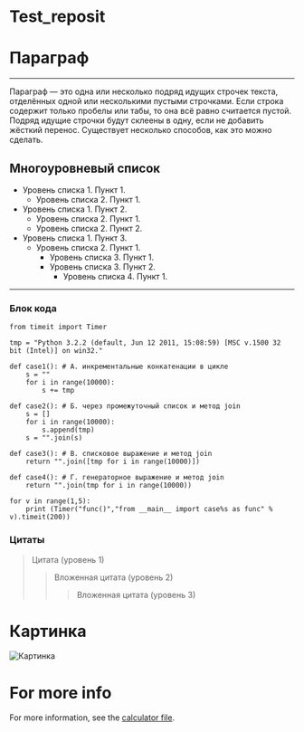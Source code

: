 # Test_reposit
# Параграф
---
  Параграф — это одна или несколько подряд идущих строчек текста, отделённых одной или несколькими пустыми строчками. Если строка содержит только пробелы или табы, то она всё равно считается пустой.<br>Подряд идущие строчки будут склеены в одну, если не добавить жёсткий перенос. Существует несколько способов, как это можно сделать.
## Многоуровневый список
- Уровень списка 1. Пункт 1.
    - Уровень списка 2. Пункт 1.
- Уровень списка 1. Пункт 2.
    - Уровень списка 2. Пункт 1.
    - Уровень списка 2. Пункт 2.
- Уровень списка 1. Пункт 3.
    - Уровень списка 2. Пункт 1.
        - Уровень списка 3. Пункт 1.
        - Уровень списка 3. Пункт 2.
           - Уровень списка 4. Пункт 1.
---
### Блок кода
```
from timeit import Timer

tmp = "Python 3.2.2 (default, Jun 12 2011, 15:08:59) [MSC v.1500 32 bit (Intel)] on win32."

def case1(): # А. инкрементальные конкатенации в цикле
    s = ""
    for i in range(10000):
        s += tmp

def case2(): # Б. через промежуточный список и метод join
    s = []
    for i in range(10000):
        s.append(tmp)
    s = "".join(s)

def case3(): # В. списковое выражение и метод join
    return "".join([tmp for i in range(10000)])

def case4(): # Г. генераторное выражение и метод join
    return "".join(tmp for i in range(10000))

for v in range(1,5):
    print (Timer("func()","from __main__ import case%s as func" % v).timeit(200))
```
### Цитаты
> Цитата (уровень 1)    
> > Вложенная цитата (уровень 2)    
> > > Вложенная цитата (уровень 3)
# Картинка
![Картинка](https://klike.net/uploads/posts/2019-05/1556708032_1.jpg)
# For more info
For more information, see the [calculator file](calculator.md).
